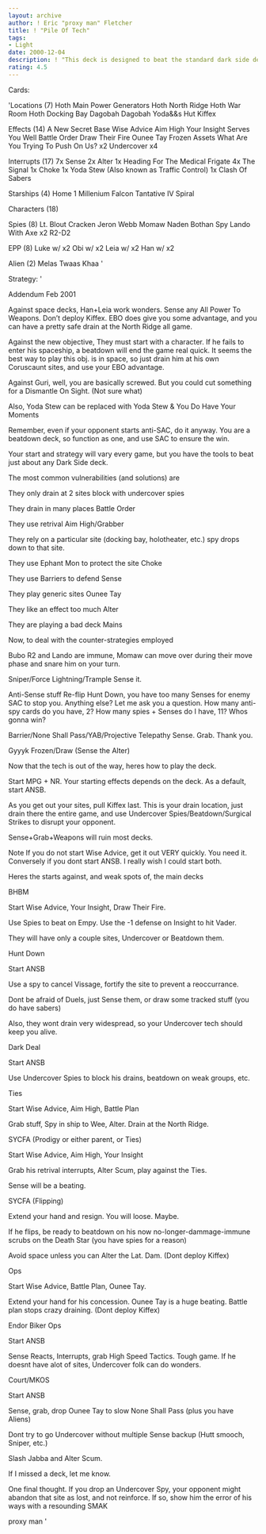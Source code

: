 ```yaml
---
layout: archive
author: ! Eric "proxy man" Fletcher
title: ! "Pile Of Tech"
tags:
- Light
date: 2000-12-04
description: ! "This deck is designed to beat the standard dark side decks, and any random stuff people have."
rating: 4.5
---
```

Cards: 

'Locations (7)
Hoth Main Power Generators
Hoth North Ridge
Hoth War Room
Hoth Docking Bay
Dagobah
Dagobah Yoda&&s Hut
Kiffex



Effects (14)
A New Secret Base
Wise Advice
Aim High
Your Insight Serves You Well
Battle Order
Draw Their Fire
Ounee Tay
Frozen Assets
What Are You Trying To Push On Us? x2
Undercover x4

Interrupts (17)
7x Sense
2x Alter
1x Heading For The Medical Frigate
4x The Signal
1x Choke
1x Yoda Stew (Also known as Traffic Control)
1x Clash Of Sabers

Starships (4)
Home 1
Millenium Falcon
Tantative IV
Spiral

Characters (18)

Spies (8)
Lt. Blout
Cracken
Jeron Webb
Momaw Naden
Bothan Spy
Lando With Axe x2
R2-D2

EPP (8)
Luke w/ x2
Obi w/ x2
Leia w/ x2
Han w/ x2

Alien (2)
Melas
Twaas Khaa
'

Strategy: '

Addendum Feb 2001


Against space decks, Han+Leia work wonders. Sense any All Power To Weapons. Don’t deploy Kiffex. EBO does give you some advantage, and you can have a pretty safe drain at the North Ridge all game.

Against the new objective, They must start with a character. If he fails to enter his spaceship, a beatdown will end the game real quick. It seems the best way to play this obj. is in space, so just drain him at his own Coruscaunt sites, and use your EBO advantage.

Against Guri, well, you are basically screwed. But you could cut something for a Dismantle On Sight. (Not sure what)


Also, Yoda Stew can be replaced with Yoda Stew & You Do Have Your Moments


Remember, even if your opponent starts anti-SAC, do it anyway. You are a beatdown deck, so function as one, and use SAC to ensure the win.


Your start and strategy will vary every game, but you have the tools to beat just about any Dark Side deck.

The most common vulnerabilities (and solutions) are

They only drain at 2 sites block with undercover spies

They drain in many places Battle Order

They use retrival Aim High/Grabber

They rely on a particular site (docking bay, holotheater, etc.) spy drops down to that site.

They use Ephant Mon to protect the site Choke

They use Barriers to defend Sense

They play generic sites Ounee Tay

They like an effect too much Alter

They are playing a bad deck Mains


Now, to deal with the counter-strategies employed

Bubo R2 and Lando are immune, Momaw can move over during their move phase and snare him on your turn.

Sniper/Force Lightning/Trample Sense it.

Anti-Sense stuff Re-flip Hunt Down, you have too many Senses for enemy SAC to stop you. Anything else? Let me ask you a question. How many anti-spy cards do you have, 2? How many spies + Senses do I have, 11? Whos gonna win?

Barrier/None Shall Pass/YAB/Projective Telepathy Sense. Grab. Thank you.

Gyyyk Frozen/Draw (Sense the Alter)



Now that the tech is out of the way, heres how to play the deck.

Start MPG + NR. Your starting effects depends on the deck. As a default, start ANSB.

As you get out your sites, pull Kiffex last. This is your drain location, just drain there the entire game, and use Undercover Spies/Beatdown/Surgical Strikes to disrupt your opponent.

Sense+Grab+Weapons will ruin most decks.

Note If you do not start Wise Advice, get it out VERY quickly. You need it. Conversely if you dont start ANSB. I really wish I could start both.


Heres the starts against, and weak spots of, the main decks


BHBM

Start Wise Advice, Your Insight, Draw Their Fire.

Use Spies to beat on Empy. Use the -1 defense on Insight to hit Vader.

They will have only a couple sites, Undercover or Beatdown them.


Hunt Down

Start ANSB

Use a spy to cancel Vissage, fortify the site to prevent a reoccurrance.

Dont be afraid of Duels, just Sense them, or draw some tracked stuff (you do have sabers)

Also, they wont drain very widespread, so your Undercover tech should keep you alive.


Dark Deal

Start ANSB

Use Undercover Spies to block his drains, beatdown on weak groups, etc.


Ties

Start Wise Advice, Aim High, Battle Plan

Grab stuff, Spy in ship to Wee, Alter. Drain at the North Ridge.


SYCFA (Prodigy or either parent, or Ties)

Start Wise Advice, Aim High, Your Insight

Grab his retrival interrupts, Alter Scum, play against the Ties.

Sense will be a beating.


SYCFA (Flipping)

Extend your hand and resign. You will loose. Maybe.

If he flips, be ready to beatdown on his now no-longer-dammage-immune scrubs on the Death Star (you have spies for a reason)

Avoid space unless you can Alter the Lat. Dam. (Dont deploy Kiffex)


Ops

Start Wise Advice, Battle Plan, Ounee Tay.

Extend your hand for his concession. Ounee Tay is a huge beating. Battle plan stops crazy draining. (Dont deploy Kiffex)


Endor Biker Ops

Start ANSB

Sense Reacts, Interrupts, grab High Speed Tactics. Tough game. If he doesnt have alot of sites, Undercover folk can do wonders.


Court/MKOS

Start ANSB

Sense, grab, drop Ounee Tay to slow None Shall Pass (plus you have Aliens)

Dont try to go Undercover without multiple Sense backup (Hutt smooch, Sniper, etc.)

Slash Jabba and Alter Scum.


If I missed a deck, let me know.


One final thought. If you drop an Undercover Spy, your opponent might abandon that site as lost, and not reinforce. If so, show him the error of his ways with a resounding SMAK


proxy man   '